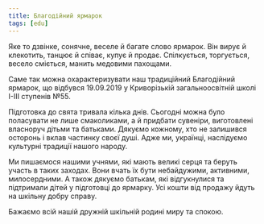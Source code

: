 ```yaml
---
title: Благодійний ярмарок
tags: [edu]
---
```


Яке то дзвінке, сонячне, веселе й багате слово ярмарок. Він вирує й клекотить, танцює й співає, купує й продає. Спілкується, торгується, весело сміється, манить медовими пахощами.

Саме так можна охарактеризувати наш традиційний Благодійний ярмарок, що відбувся 19.09.2019 у Криворізькій загальноосвітній школі І-ІІІ ступенів №55.

Підготовка до свята тривала кілька днів. Сьогодні можна було поласувати не лише смаколиками, а й придбати сувеніри, виготовлені власноруч дітьми та батьками. Дякуємо кожному, хто не залишився осторонь і вклав частинку своєї душі. Адже ми, українці, наслідуємо культурні традиції нашого народу.

Ми пишаємося нашими учнями, які мають великі серця та беруть участь в таких заходах. Вони вчать їх бути небайдужими, активними, милосердними. А також дякуємо батькам, які відгукнулися та підтримали дітей у підготовці до ярмарку. Усі кошти від продажу йдуть на шкільну добру справу.

Бажаємо всій нашій дружній шкільній родині миру та спокою.

<slideshow></slideshow>
